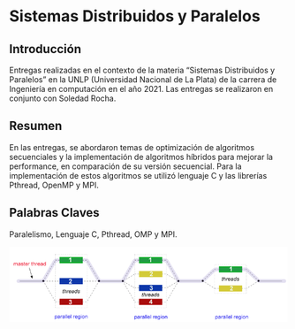 # Sistemas Distribuidos y Paralelos

## Introducción

Entregas realizadas en el contexto de la materia “Sistemas Distribuidos y Paralelos” en la UNLP (Universidad Nacional de La Plata) de la carrera de Ingeniería en computación en el año 2021. Las entregas se realizaron en conjunto con Soledad Rocha.

## Resumen

En las entregas, se abordaron temas de optimización de algoritmos secuenciales y la implementación de algoritmos híbridos para mejorar la performance, en comparación de su versión secuencial. Para la implementación de estos algoritmos se utilizó lenguaje C y las librerías Pthread, OpenMP y MPI.

## Palabras Claves

Paralelismo, Lenguaje C, Pthread, OMP y MPI.

![Usando OpenMP](/img/omp.png)
